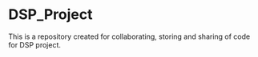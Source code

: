 # DSP_Project
This is a repository created for collaborating, storing and sharing of code for DSP project.
